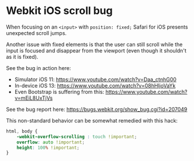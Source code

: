 # Webkit iOS scroll bug

When focusing on an `<input>` with `position: fixed;` Safari for iOS presents unexpected scroll jumps.

Another issue with fixed elements is that the user can still scroll while the input is focused and disappear from the viewport (even though it shouldn't as it is fixed).

See the bug in action here:
* Simulator iOS 11: https://www.youtube.com/watch?v=Daa_ctnhG00
* In-device iOS 13: https://www.youtube.com/watch?v=08hHIjoVaYk
* Even Bootstrap is suffering from this: https://www.youtube.com/watch?v=mEiL8UxTjVs

See the bug report here: https://bugs.webkit.org/show_bug.cgi?id=207049

This non-standard behavior can be somewhat remedied with this hack:

```css
html, body {
	-webkit-overflow-scrolling : touch !important;
	overflow: auto !important;
	height: 100% !important;
}
```
